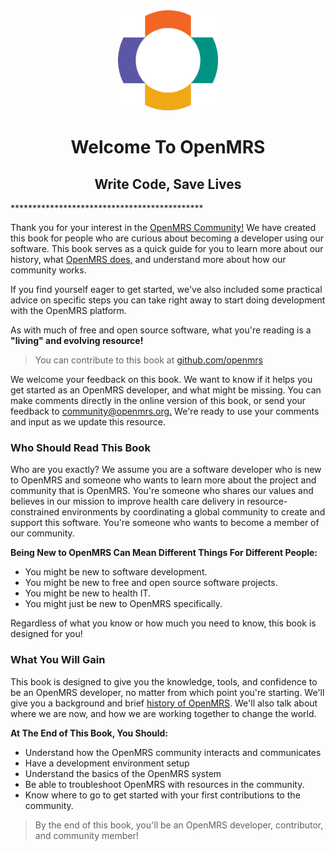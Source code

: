 <center><img src="/assets/OpenMRS-cross.png"></center>
<center><h1> Welcome To OpenMRS </h1></center>
<center><h2> Write Code, Save Lives </h2></center>
********************************************

Thank you for your interest in the [OpenMRS Community!](http://openmrs.org/join-the-community/) We have created this book for people who are curious about becoming a developer using our software. This book serves as a quick guide for you to learn more about our history, what [OpenMRS does,](http://openmrs.org/about/mission/) and understand more about how our community works.

If you find yourself eager to get started, we've also included some practical advice on specific steps you can take right away to start doing development with the OpenMRS platform.

As with much of free and open source software, what you're reading is a **"living" and evolving resource!**

> You can contribute to this book at [github.com/openmrs](https://github.com/openmrs/openmrs-book-developers-manual)

We welcome your feedback on this book. We want to know if it helps you get started as an OpenMRS developer, and what might be missing. You can make comments directly in the online version of this book, or send your feedback to [community@openmrs.org.](mailto:community@openmrs.org) We're ready to use your comments and input as we update this resource.

### Who Should Read This Book

Who are you exactly? We assume you are a software developer who is new to OpenMRS and someone who wants to learn more about the project and community that is OpenMRS. You're someone who shares our values and believes in our mission to improve health care delivery in resource-constrained environments by coordinating a global community to create and support this software. You're someone who wants to become a member of our community.

**Being New to OpenMRS Can Mean Different Things For Different People:**

* You might be new to software development.
* You might be new to free and open source software projects.
* You might be new to health IT.
* You might just be new to OpenMRS specifically.

Regardless of what you know or how much you need to know, this book is designed for you!

### What You Will Gain

This book is designed to give you the knowledge, tools, and confidence to be an OpenMRS developer, no matter from which point you're starting. We'll give you a background and brief [history of OpenMRS](https://en.wikipedia.org/wiki/OpenMRS#History). We'll also talk about where we are now, and how we are working together to change the world.

**At The End of This Book, You Should:**

* Understand how the OpenMRS community interacts and communicates
* Have a development environment setup
* Understand the basics of the OpenMRS system
* Be able to troubleshoot OpenMRS with resources in the community.
* Know where to go to get started with your first contributions to the community.

> By the end of this book, you'll be an OpenMRS developer, contributor, and community member!

